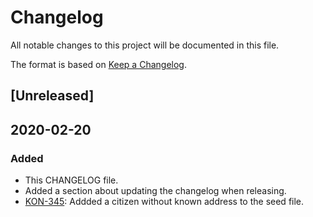 # Changelog
All notable changes to this project will be documented in this file.

The format is based on [Keep a Changelog](https://keepachangelog.com/en/1.0.0/).

## [Unreleased]

## 2020-02-20
### Added
- This CHANGELOG file.
- Added a section about updating the changelog when releasing.
- [KON-345](https://jira.itkdev.dk/browse/KON-345): Addded a citizen without known address to the seed file. 